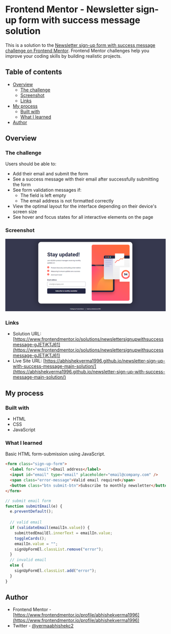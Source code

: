 # Frontend Mentor - Newsletter sign-up form with success message solution

This is a solution to the [Newsletter sign-up form with success message challenge on Frontend Mentor](https://www.frontendmentor.io/solutions/newslettersignupwithsuccessmessage-gJETjKTJ61). Frontend Mentor challenges help you improve your coding skills by building realistic projects.

## Table of contents

- [Overview](#overview)
  - [The challenge](#the-challenge)
  - [Screenshot](#screenshot)
  - [Links](#links)
- [My process](#my-process)
  - [Built with](#built-with)
  - [What I learned](#what-i-learned)
- [Author](#author)

## Overview

### The challenge

Users should be able to:

- Add their email and submit the form
- See a success message with their email after successfully submitting the form
- See form validation messages if:
  - The field is left empty
  - The email address is not formatted correctly
- View the optimal layout for the interface depending on their device's screen size
- See hover and focus states for all interactive elements on the page

### Screenshot

![](./assets/images/screenshot.png)

### Links

- Solution URL: [https://www.frontendmentor.io/solutions/newslettersignupwithsuccessmessage-gJETjKTJ61](https://www.frontendmentor.io/solutions/newslettersignupwithsuccessmessage-gJETjKTJ61)
- Live Site URL: [https://abhishekverma1996.github.io/newsletter-sign-up-with-success-message-main-solution/](https://abhishekverma1996.github.io/newsletter-sign-up-with-success-message-main-solution/)

## My process

### Built with

- HTML
- CSS
- JavaScript

### What I learned

Basic HTML form-submission using JavaScript.

```html
<form class="sign-up-form">
  <label for="email">Email address</label>
  <input id="email" type="email" placeholder="email@company.com" />
  <span class="error-message">Valid email required</span>
  <button class="btn submit-btn">Subscribe to monthly newsletter</button>
</form>
```

```js
// submit email form
function submitEmail(e) {
  e.preventDefault();

  // valid email
  if (validateEmail(emailIn.value)) {
    submittedEmailEl.innerText = emailIn.value;
    toggleCards();
    emailIn.value = "";
    signUpFormEl.classList.remove("error");
  }
  // invalid email
  else {
    signUpFormEl.classList.add("error");
  }
}
```

## Author

- Frontend Mentor - [https://www.frontendmentor.io/profile/abhishekverma1996](https://www.frontendmentor.io/profile/abhishekverma1996)
- Twitter - [@vermaabhishekc2](hhttps://twitter.com/vermaabhishekc2)
